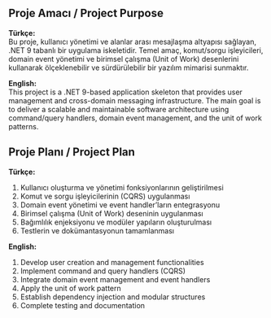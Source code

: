 ﻿## Proje Amacı / Project Purpose

**Türkçe:**  
Bu proje, kullanıcı yönetimi ve alanlar arası mesajlaşma altyapısı sağlayan, .NET 9 tabanlı bir uygulama iskeletidir. Temel amaç, komut/sorgu işleyicileri, domain event yönetimi ve birimsel çalışma (Unit of Work) desenlerini kullanarak ölçeklenebilir ve sürdürülebilir bir yazılım mimarisi sunmaktır.

**English:**  
This project is a .NET 9-based application skeleton that provides user management and cross-domain messaging infrastructure. The main goal is to deliver a scalable and maintainable software architecture using command/query handlers, domain event management, and the unit of work patterns.

## Proje Planı / Project Plan

**Türkçe:**  
1. Kullanıcı oluşturma ve yönetimi fonksiyonlarının geliştirilmesi  
2. Komut ve sorgu işleyicilerinin (CQRS) uygulanması  
3. Domain event yönetimi ve event handler’ların entegrasyonu  
4. Birimsel çalışma (Unit of Work) deseninin uygulanması  
5. Bağımlılık enjeksiyonu ve modüler yapıların oluşturulması  
6. Testlerin ve dokümantasyonun tamamlanması

**English:**  
1. Develop user creation and management functionalities  
2. Implement command and query handlers (CQRS)  
3. Integrate domain event management and event handlers  
4. Apply the unit of work pattern  
5. Establish dependency injection and modular structures  
6. Complete testing and documentation